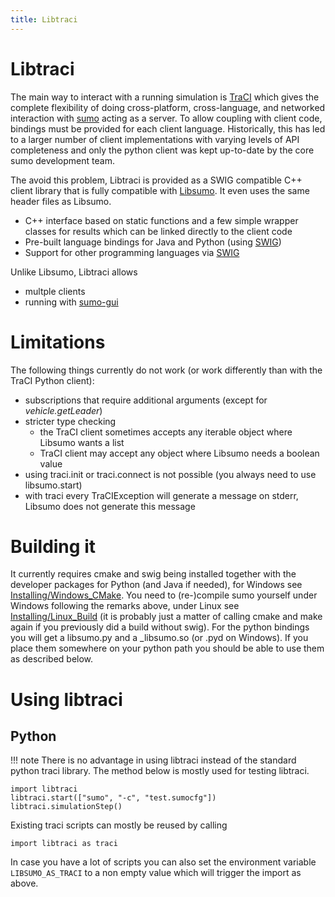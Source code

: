 ```yaml
---
title: Libtraci
---
```


# Libtraci

The main way to interact with a running simulation is
[TraCI](TraCI.md) which gives the complete flexibility of doing
cross-platform, cross-language, and networked interaction with
[sumo](sumo.md) acting as a server.
To allow coupling with client code, bindings must be provided for each client
language. Historically, this has led to a larger number of client
implementations with varying levels of API completeness and only the python
client was kept up-to-date by the core sumo development team.

The avoid this problem, Libtraci is provided as a SWIG compatible C++ client
library that is fully compatible with [Libsumo](Libsumo.md). It even uses the
same header files as Libsumo.

- C++ interface based on static functions and a few simple wrapper
  classes for results which can be linked directly to the client code
- Pre-built language bindings for Java and Python (using
  [SWIG](http://www.swig.org/))
- Support for other programming languages via
  [SWIG](http://www.swig.org/)

Unlike Libsumo, Libtraci allows

- multple clients
- running with [sumo-gui](sumo-gui.md)

# Limitations

The following things currently do not work (or work differently than with the TraCI Python client):

- subscriptions that require additional arguments (except for *vehicle.getLeader*)
- stricter type checking
  - the TraCI client sometimes accepts any iterable object where Libsumo wants a list
  - TraCI client may accept any object where Libsumo needs a boolean value
- using traci.init or traci.connect is not possible (you always need to use libsumo.start)
- with traci every TraCIException will generate a message on stderr, Libsumo does not generate this message

# Building it

It currently requires cmake and swig being installed together with the
developer packages for Python (and Java if needed), for Windows see
[Installing/Windows_CMake](Installing/Windows_CMake.md). You
need to (re-)compile sumo yourself under Windows following the remarks
above, under Linux see [Installing/Linux_Build](Installing/Linux_Build.md)
(it is probably just a matter of calling cmake and
make again if you previously did a build without swig).
For the python bindings you will get a libsumo.py and a
_libsumo.so (or .pyd on Windows). If you place them somewhere on your
python path you should be able to use them as described below.

# Using libtraci

## Python

!!! note
    There is no advantage in using libtraci instead of the standard python traci
    library. The method below is mostly used for testing libtraci.

```
import libtraci
libtraci.start(["sumo", "-c", "test.sumocfg"])
libtraci.simulationStep()
```

Existing traci scripts can mostly be reused by calling

```
import libtraci as traci
```

In case you have a lot of scripts you can also set the environment
variable `LIBSUMO_AS_TRACI` to a non empty value which will trigger the
import as above.
